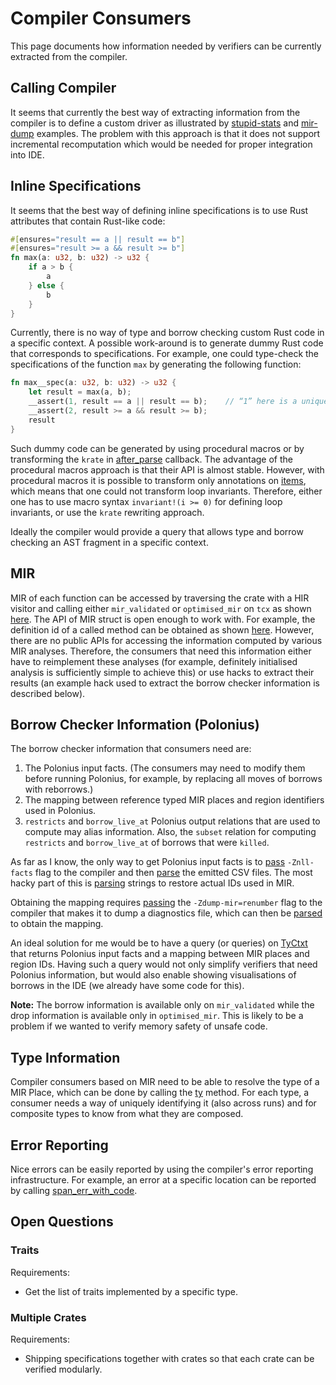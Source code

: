 # Compiler Consumers

This page documents how information needed by verifiers can be currently
extracted from the compiler.

## Calling Compiler

It seems that currently the best way of extracting information from the
compiler is to define a custom driver as illustrated by
[stupid-stats](https://github.com/nrc/stupid-stats) and
[mir-dump](https://github.com/vakaras/mir-dump/) examples. The problem
with this approach is that it does not support incremental recomputation
which would be needed for proper integration into IDE.

## Inline Specifications

It seems that the best way of defining inline specifications is to use
Rust attributes that contain Rust-like code:

```rust
#[ensures="result == a || result == b"]
#[ensures="result >= a && result >= b"]
fn max(a: u32, b: u32) -> u32 {
    if a > b {
        a
    } else {
        b
    }
}
```

Currently, there is no way of type and borrow checking custom Rust code
in a specific context. A possible work-around is to generate dummy Rust
code that corresponds to specifications. For example, one could
type-check the specifications of the function `max` by generating the
following function:
```rust
fn max__spec(a: u32, b: u32) -> u32 {
    let result = max(a, b);
    __assert(1, result == a || result == b);    // “1” here is a unique identifier of the assertion.
    __assert(2, result >= a && result >= b);
    result
}
```

Such dummy code can be generated by using procedural macros or by
transforming the `krate` in
[after_parse](https://github.com/vakaras/mir-dump/blob/892434c45311355e90a683f6df86d0984e16571a/src/driver.rs#L112)
callback. The advantage of the procedural macros approach is that their
API is almost stable. However, with procedural macros it is possible to
transform only annotations on
[items](https://doc.rust-lang.org/nightly/nightly-rustc/syntax/ast/enum.ItemKind.html),
which means that one could not transform loop invariants. Therefore,
either one has to use macro syntax `invariant!(i >= 0)` for defining
loop invariants, or use the `krate` rewriting approach.

Ideally the compiler would provide a query that allows type and borrow
checking an AST fragment in a specific context.

## MIR

MIR of each function can be accessed by traversing the crate with a HIR
visitor and calling either `mir_validated` or `optimised_mir` on `tcx`
as shown
[here](https://github.com/vakaras/mir-dump/blob/892434c45311355e90a683f6df86d0984e16571a/src/mir_dumper.rs#L76).
The API of MIR struct is open enough to work with. For example, the
definition id of a called method can be obtained as shown
[here](https://github.com/vakaras/mir-dump/blob/89ba66d52d5bf28672b9b2aeca5899e72cdafabd/src/mir_dumper.rs#L216-L237).
However, there are no public APIs for accessing the information computed
by various MIR analyses. Therefore, the consumers that need this
information either have to reimplement these analyses (for example,
definitely initialised analysis is sufficiently simple to achieve this)
or use hacks to extract their results (an example hack used to extract
the borrow checker information is described below).

## Borrow Checker Information (Polonius)

The borrow checker information that consumers need are:

1.  The Polonius input facts. (The consumers may need to modify them
    before running Polonius, for example, by replacing all moves of
    borrows with reborrows.)
2.  The mapping between reference typed MIR places and region
    identifiers used in Polonius.
3.  `restricts` and `borrow_live_at` Polonius output relations that are
    used to compute may alias information. Also, the `subset` relation
    for computing `restricts` and `borrow_live_at` of borrows that were
    `killed`.

As far as I know, the only way to get Polonius input facts is to
[pass](https://github.com/vakaras/mir-dump/blob/master/src/driver.rs#L181)
`-Znll-facts` flag to the compiler and then
[parse](https://github.com/vakaras/mir-dump/blob/master/src/borrowck/facts.rs)
the emitted CSV files. The most hacky part of this is
[parsing](https://github.com/vakaras/mir-dump/blob/master/src/borrowck/facts.rs#L70)
strings to restore actual IDs used in MIR.

Obtaining the mapping requires
[passing](https://github.com/vakaras/mir-dump/blob/master/src/driver.rs#L184)
the `-Zdump-mir=renumber` flag to the compiler that makes it to dump a
diagnostics file, which can then be
[parsed](https://github.com/vakaras/mir-dump/blob/master/src/borrowck/regions.rs)
to obtain the mapping.

An ideal solution for me would be to have a query (or queries) on
[TyCtxt](https://doc.rust-lang.org/nightly/nightly-rustc/rustc/ty/struct.TyCtxt.html)
that returns Polonius input facts and a mapping between MIR places and
region IDs. Having such a query would not only simplify verifiers that
need Polonius information, but would also enable showing visualisations
of borrows in the IDE (we already have some code for this).

**Note:** The borrow information is available only on `mir_validated`
while the drop information is available only in `optimised_mir`. This is
likely to be a problem if we wanted to verify memory safety of unsafe
code.

## Type Information

Compiler consumers based on MIR need to be able to resolve the type of a
MIR Place, which can be done by calling the
[ty](https://doc.rust-lang.org/nightly/nightly-rustc/rustc/mir/enum.Place.html#method.ty)
method. For each type, a consumer needs a way of uniquely identifying it
(also across runs) and for composite types to know from what they are
composed.

## Error Reporting

Nice errors can be easily reported by using the compiler's error
reporting infrastructure. For example, an error at a specific location
can be reported by calling
[span_err_with_code](https://doc.rust-lang.org/nightly/nightly-rustc/rustc/session/struct.Session.html#method.span_err_with_code).

## Open Questions

### Traits

Requirements:

+   Get the list of traits implemented by a specific type.

### Multiple Crates

Requirements:

+   Shipping specifications together with crates so that each crate can
    be verified modularly.
